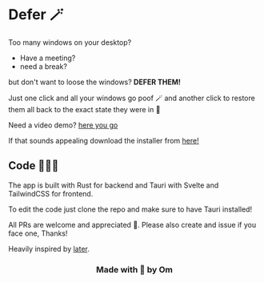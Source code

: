 # Defer 🪄

Too many windows on your desktop?

* Have a meeting?
* need a break?

but don't want to loose the windows? **DEFER THEM!**

Just one click and all your windows go poof 🪄 
and another click to restore them all back to the exact state they were in 🎉

Need a video demo? [here you go](https://www.youtube.com/watch?v=DfeY7PConZo&ab_channel=OmThorat)

If that sounds appealing download the installer from [here!](https://github.com/Om-Thorat/Defer/releases/)
## Code 🧑🏽‍💻
The app is built with Rust for backend and Tauri with Svelte and TailwindCSS for frontend.

To edit the code just clone the repo and make sure to have Tauri installed!

All PRs are welcome and appreciated 🚀.
Please also create and issue if you face one, Thanks!

Heavily inspired by [later](https://github.com/alyssaxuu/later).

<h3 align="center" > Made with 💖 by Om </h3>
